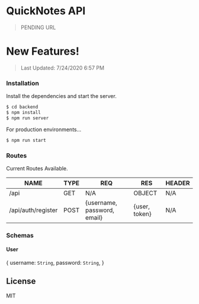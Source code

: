 # QuickNotes API

> PENDING URL

# New Features!

> Last Updated: 7/24/2020 6:57 PM

### Installation

Install the dependencies and start the server.

```sh
$ cd backend
$ npm install
$ npm run server
```

For production environments...

```sh
$ npm run start
```

### Routes

Current Routes Available.

| NAME               | TYPE | REQ                         | RES           | HEADER |
| ------------------ | ---- | --------------------------- | ------------- | ------ |
| /api               | GET  | N/A                         | OBJECT        | N/A    |
| /api/auth/register | POST | {username, password, email} | {user, token} | N/A    |

### Schemas

#### User

{
username: `String`,
password: `String`,
}

## License

MIT
